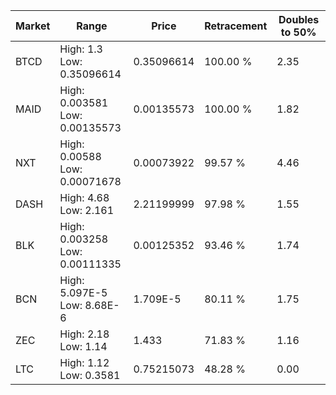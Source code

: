 | Market | Range | Price| Retracement | Doubles to 50% |
| --- | --- | --- | --- | --- |
| BTCD | High: 1.3<br />Low: 0.35096614 | 0.35096614 | 100.00 % | 2.35 |
| MAID | High: 0.003581<br />Low: 0.00135573 | 0.00135573 | 100.00 % | 1.82 |
| NXT | High: 0.00588<br />Low: 0.00071678 | 0.00073922 | 99.57 % | 4.46 |
| DASH | High: 4.68<br />Low: 2.161 | 2.21199999 | 97.98 % | 1.55 |
| BLK | High: 0.003258<br />Low: 0.00111335 | 0.00125352 | 93.46 % | 1.74 |
| BCN | High: 5.097E-5<br />Low: 8.68E-6 | 1.709E-5 | 80.11 % | 1.75 |
| ZEC | High: 2.18<br />Low: 1.14 | 1.433 | 71.83 % | 1.16 |
| LTC | High: 1.12<br />Low: 0.3581 | 0.75215073 | 48.28 % | 0.00 |

